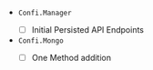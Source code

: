 - `Confi.Manager` <VERSION>
    - [ ] Initial Persisted API Endpoints
- `Confi.Mongo` <VERSION>
    - [ ] One Method addition